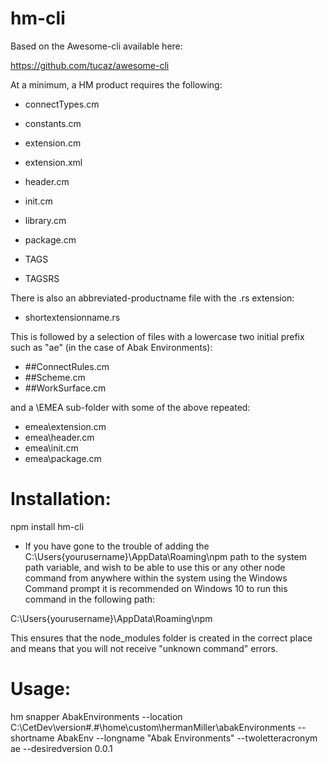 ﻿# hm-cli
Based on the Awesome-cli available here:

https://github.com/tucaz/awesome-cli

At a minimum, a HM product requires the following:

- connectTypes.cm
- constants.cm
- extension.cm
- extension.xml
- header.cm
- init.cm
- library.cm
- package.cm

- TAGS
- TAGSRS

There is also an abbreviated-productname file with the .rs extension:

- shortextensionname.rs

This is followed by a selection of files with a lowercase two initial prefix such as "ae" (in the case of Abak Environments):


- ##ConnectRules.cm
- ##Scheme.cm
- ##WorkSurface.cm

and a \EMEA sub-folder with some of the above repeated:

- emea\extension.cm
- emea\header.cm
- emea\init.cm
- emea\package.cm

# Installation:

npm install hm-cli

- If you have gone to the trouble of adding the C:\Users\{yourusername}\AppData\Roaming\npm path to the system path variable, and wish to be able to use this or any other node command from anywhere within the system using the Windows Command prompt it is recommended on Windows 10 to run this command in the following path:

C:\Users\{yourusername}\AppData\Roaming\npm

This ensures that the node_modules folder is created in the correct place and means that you will not receive "unknown command" errors.


# Usage:

hm snapper AbakEnvironments --location C:\CetDev\version#.#\home\custom\hermanMiller\abakEnvironments --shortname AbakEnv --longname "Abak Environments" --twoletteracronym ae --desiredversion 0.0.1



